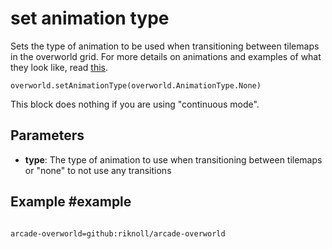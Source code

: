 # set animation type

Sets the type of animation to be used when transitioning between tilemaps in the overworld grid. For more details on animations and examples of what they look like, read [this](https://github.com/riknoll/arcade-overworld?tab=readme-ov-file#animating-tilemap-transitions).

```sig
overworld.setAnimationType(overworld.AnimationType.None)
```

This block does nothing if you are using "continuous mode".

## Parameters

* **type**: The type of animation to use when transitioning between tilemaps or "none" to not use any transitions

## Example #example

```blocks
```

```package
arcade-overworld=github:riknoll/arcade-overworld
```